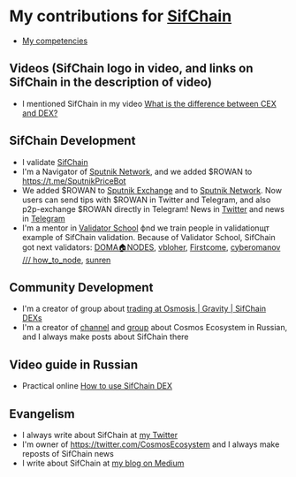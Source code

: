 # My contributions for [SifChain](https://sifchain.finance/)

- [My competencies](https://github.com/Antropocosmist/my_competencies)

## Videos (SifChain logo in video, and links on SifChain in the description of video)

- I mentioned SifChain in my video [What is the difference between CEX and DEX?](https://youtu.be/wKQ7NyRD4ZQ)

## SifChain Development

- I validate [SifChain](https://www.mintscan.io/sifchain/validators/sifvaloper1lkctf0y8stlvshdkhra0lqcafd5hsq9aad35nm)
- I'm a Navigator of [Sputnik Network](https://sputnik.exchange/), and we added $ROWAN to https://t.me/SputnikPriceBot
- We added $ROWAN to [Sputnik Exchange](https://sputnik.exchange/) and to [Sputnik Network](https://t.me/SputnikNetworkBot). Now users can send tips with $ROWAN in Twitter and Telegram, and also p2p-exchange $ROWAN directly in Telegram! News in [Twitter](https://twitter.com/SputnikNetwork/status/1417965745179353091) and news in [Telegram](https://t.me/SputnikDish/93)
- I'm a mentor in [Validator School](https://github.com/Distributed-Validators-Synctems/Validator-School/blob/main/README.md) фnd we train people in validationщт example of SifChain validation. Because of Validator School, SifChain got next validators: [DOMA🏠NODES](https://www.mintscan.io/sifchain/validators/sifvaloper1egdnktas7ewzudyn2t4hxd2l2awsahkz7za26z), [vbloher](https://www.mintscan.io/sifchain/validators/sifvaloper1tvy5apxqsf3jf0uhzknvj6qndy473smzjezvh9), [Firstcome](https://www.mintscan.io/sifchain/validators/sifvaloper19nyn4xkmrguxv0kmnu7lc778gg4jtav7deg7jf), [cyberomanov /// how_to_node](https://www.mintscan.io/sifchain/validators/sifvaloper1j64nlm43umrrv62krql2ek48dfdjkh38s07e3e), [sunren](https://www.mintscan.io/sifchain/validators/sifvaloper1yxrxewndap7pkf75ucua7jgvg8e54kvmhnuj72)

## Community Development

- I'm a creator of group about [trading at Osmosis | Gravity | SifChain DEXs](https://t.me/Osmosis_ru)
- I'm a creator of [channel](https://t.me/CosmosEcosystemNews_ru) and [group](https://t.me/CosmosEcosystem_ru) about Cosmos Ecosystem in Russian, and I always make posts about SifChain there

## Video guide in Russian

- Practical online [How to use SifChain DEX](https://youtu.be/hcRXY6O9lm8)

## Evangelism

- I always write about SifChain at [my Twitter](https://twitter.com/ponimajushij)
- I'm owner of https://twitter.com/CosmosEcosystem and I always make reposts of SifChain news
- I write about SifChain at [my blog on Medium](https://medium.com/@antropocosmist)
